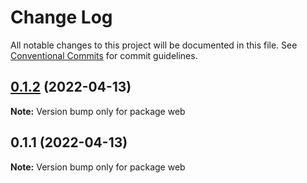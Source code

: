 # Change Log

All notable changes to this project will be documented in this file.
See [Conventional Commits](https://conventionalcommits.org) for commit guidelines.

## [0.1.2](https://github.com/mouimet-infinisoft/web.infinisoft.v2/compare/v0.1.1...v0.1.2) (2022-04-13)

**Note:** Version bump only for package web





## 0.1.1 (2022-04-13)

**Note:** Version bump only for package web
